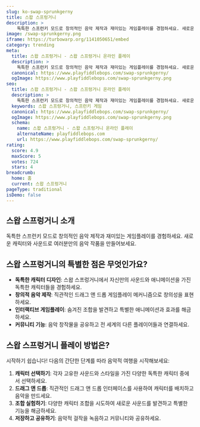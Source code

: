 ```yaml
---
slug: ko-swap-sprunkgerny
title: 스왑 스프렁거니
description: >
    독특한 스프런키 모드로 창의적인 음악 제작과 재미있는 게임플레이를 경험하세요. 새로운 캐릭터와 사운드로 여러분만의 음악 작품을 만들어보세요.
image: /swap-sprunkgerny.png
iframe: https://turbowarp.org/1141050651/embed
category: trending
meta:
  title: 스왑 스프렁거니 - 스왑 스프렁거니 온라인 플레이
  description: >
    독특한 스프런키 모드로 창의적인 음악 제작과 재미있는 게임플레이를 경험하세요. 새로운 캐릭터와 사운드로 여러분만의 음악 작품을 만들어보세요.
  canonical: https://www.playfiddlebops.com/swap-sprunkgerny/
  ogImage: https://www.playfiddlebops.com/swap-sprunkgerny.png
seo:
  title: 스왑 스프렁거니 - 스왑 스프렁거니 온라인 플레이
  description: >
    독특한 스프런키 모드로 창의적인 음악 제작과 재미있는 게임플레이를 경험하세요. 새로운 캐릭터와 사운드로 여러분만의 음악 작품을 만들어보세요.
  keywords: 스왑 스프렁거니, 스프런키 게임
  canonical: https://www.playfiddlebops.com/swap-sprunkgerny/
  ogImage: https://www.playfiddlebops.com/swap-sprunkgerny.png
  schema:
    name: 스왑 스프렁거니 - 스왑 스프렁거니 온라인 플레이
    alternateName: playfiddlebops.com
    url: https://www.playfiddlebops.com/swap-sprunkgerny/
rating:
  score: 4.9
  maxScore: 5
  votes: 724
  stars: 4
breadcrumb:
  home: 홈
  current: 스왑 스프렁거니
pageType: traditional
isDemo: false
---
```


## 스왑 스프렁거니 소개

독특한 스프런키 모드로 창의적인 음악 제작과 재미있는 게임플레이를 경험하세요. 새로운 캐릭터와 사운드로 여러분만의 음악 작품을 만들어보세요.

## 스왑 스프렁거니의 특별한 점은 무엇인가요?

- **독특한 캐릭터 디자인**: 스왑 스프렁거니에서 자신만의 사운드와 애니메이션을 가진 독특한 캐릭터들을 경험하세요.
- **창의적 음악 제작**: 직관적인 드래그 앤 드롭 게임플레이 메커니즘으로 창의성을 표현하세요.
- **인터랙티브 게임플레이**: 숨겨진 조합을 발견하고 특별한 애니메이션과 효과를 해금하세요.
- **커뮤니티 기능**: 음악 창작물을 공유하고 전 세계의 다른 플레이어들과 연결하세요.

## 스왑 스프렁거니 플레이 방법은?

시작하기 쉽습니다\! 다음의 간단한 단계를 따라 음악적 여행을 시작해보세요:

1. **캐릭터 선택하기**: 각자 고유한 사운드와 스타일을 가진 다양한 독특한 캐릭터 중에서 선택하세요.
1. **드래그 앤 드롭**: 직관적인 드래그 앤 드롭 인터페이스를 사용하여 캐릭터를 배치하고 음악을 만드세요.
1. **조합 실험하기**: 다양한 캐릭터 조합을 시도하여 새로운 사운드를 발견하고 특별한 기능을 해금하세요.
1. **저장하고 공유하기**: 음악적 걸작을 녹음하고 커뮤니티와 공유하세요.
